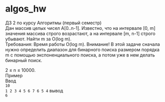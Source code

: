 # algos_hw
ДЗ 2 по курсу Алгоритмы (первый семестр)  
Дан массив целых чисел А[0..n-1]. Известно, что на интервале [0, m] значения массива строго возрастают, а на интервале [m, n-1] строго убывают. Найти m за O(log m).  
Требования:  Время работы O(log m). Внимание! В этой задаче сначала нужно определить диапазон для бинарного поиска размером порядка m с помощью экспоненциального поиска, а потом уже в нем делать бинарный поиск.

2 ≤ n ≤ 10000.  
Пример  
Ввод  
```10```  
```1 2 3 4 5 6 7 6 5 4``` 
вывод  
```6```

